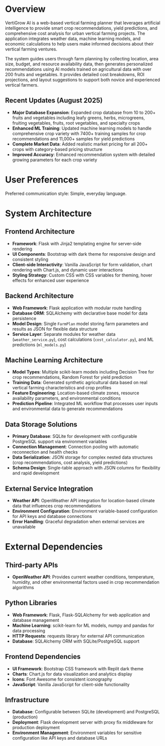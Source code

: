 # Overview

VertiGrow AI is a web-based vertical farming planner that leverages artificial intelligence to provide smart crop recommendations, yield predictions, and comprehensive cost analysis for urban vertical farming projects. The application integrates weather data, machine learning models, and economic calculations to help users make informed decisions about their vertical farming ventures.

The system guides users through farm planning by collecting location, area size, budget, and resource availability data, then generates personalized recommendations using AI models trained on agricultural data with over 200 fruits and vegetables. It provides detailed cost breakdowns, ROI projections, and layout suggestions to support both novice and experienced vertical farmers.

## Recent Updates (August 2025)
- **Major Database Expansion**: Expanded crop database from 10 to 200+ fruits and vegetables including leafy greens, herbs, microgreens, fruiting vegetables, fruits, root vegetables, and specialty crops
- **Enhanced ML Training**: Updated machine learning models to handle comprehensive crop variety with 7400+ training samples for crop recommendations and 11,000+ samples for yield predictions
- **Complete Market Data**: Added realistic market pricing for all 200+ crops with category-based pricing structure
- **Improved Accuracy**: Enhanced recommendation system with detailed growing parameters for each crop variety

# User Preferences

Preferred communication style: Simple, everyday language.

# System Architecture

## Frontend Architecture
- **Framework**: Flask with Jinja2 templating engine for server-side rendering
- **UI Components**: Bootstrap with dark theme for responsive design and consistent styling
- **Client-side Interactivity**: Vanilla JavaScript for form validation, chart rendering with Chart.js, and dynamic user interactions
- **Styling Strategy**: Custom CSS with CSS variables for theming, hover effects for enhanced user experience

## Backend Architecture
- **Web Framework**: Flask application with modular route handling
- **Database ORM**: SQLAlchemy with declarative base model for data persistence
- **Model Design**: Single `FarmPlan` model storing farm parameters and results as JSON for flexible data structure
- **Service Layer**: Separate modules for weather data (`weather_service.py`), cost calculations (`cost_calculator.py`), and ML predictions (`ml_models.py`)

## Machine Learning Architecture
- **Model Types**: Multiple scikit-learn models including Decision Tree for crop recommendations, Random Forest for yield prediction
- **Training Data**: Generated synthetic agricultural data based on real vertical farming characteristics and crop profiles
- **Feature Engineering**: Location-based climate zones, resource availability parameters, and environmental conditions
- **Prediction Pipeline**: Integrated ML workflow that processes user inputs and environmental data to generate recommendations

## Data Storage Solutions
- **Primary Database**: SQLite for development with configurable PostgreSQL support via environment variables
- **Connection Management**: Connection pooling with automatic reconnection and health checks
- **Data Serialization**: JSON storage for complex nested data structures (crop recommendations, cost analysis, yield predictions)
- **Schema Design**: Single-table approach with JSON columns for flexibility and rapid development

## External Service Integration
- **Weather API**: OpenWeather API integration for location-based climate data that influences crop recommendations
- **Environment Configuration**: Environment variable-based configuration for API keys and database connections
- **Error Handling**: Graceful degradation when external services are unavailable

# External Dependencies

## Third-party APIs
- **OpenWeather API**: Provides current weather conditions, temperature, humidity, and other environmental factors used in crop recommendation algorithms

## Python Libraries
- **Web Framework**: Flask, Flask-SQLAlchemy for web application and database management
- **Machine Learning**: scikit-learn for ML models, numpy and pandas for data processing
- **HTTP Requests**: requests library for external API communication
- **Database**: SQLAlchemy ORM with SQLite/PostgreSQL support

## Frontend Dependencies
- **UI Framework**: Bootstrap CSS framework with Replit dark theme
- **Charts**: Chart.js for data visualization and analytics display
- **Icons**: Font Awesome for consistent iconography
- **JavaScript**: Vanilla JavaScript for client-side functionality

## Infrastructure
- **Database**: Configurable between SQLite (development) and PostgreSQL (production)
- **Deployment**: Flask development server with proxy fix middleware for production deployment
- **Environment Management**: Environment variables for sensitive configuration like API keys and database URLs